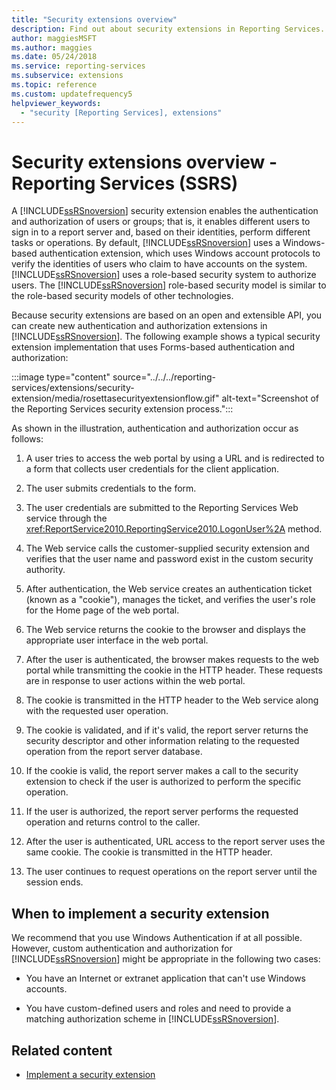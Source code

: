```yaml
---
title: "Security extensions overview"
description: Find out about security extensions in Reporting Services. See the situations in which custom authentication and authorization is appropriate.
author: maggiesMSFT
ms.author: maggies
ms.date: 05/24/2018
ms.service: reporting-services
ms.subservice: extensions
ms.topic: reference
ms.custom: updatefrequency5
helpviewer_keywords:
  - "security [Reporting Services], extensions"
---
```

# Security extensions overview - Reporting Services (SSRS)
  A [!INCLUDE[ssRSnoversion](../../../includes/ssrsnoversion-md.md)] security extension enables the authentication and authorization of users or groups; that is, it enables different users to sign in to a report server and, based on their identities, perform different tasks or operations. By default, [!INCLUDE[ssRSnoversion](../../../includes/ssrsnoversion-md.md)] uses a Windows-based authentication extension, which uses Windows account protocols to verify the identities of users who claim to have accounts on the system. [!INCLUDE[ssRSnoversion](../../../includes/ssrsnoversion-md.md)] uses a role-based security system to authorize users. The [!INCLUDE[ssRSnoversion](../../../includes/ssrsnoversion-md.md)] role-based security model is similar to the role-based security models of other technologies.  
  
 Because security extensions are based on an open and extensible API, you can create new authentication and authorization extensions in [!INCLUDE[ssRSnoversion](../../../includes/ssrsnoversion-md.md)]. The following example shows a typical security extension implementation that uses Forms-based authentication and authorization:  

:::image type="content" source="../../../reporting-services/extensions/security-extension/media/rosettasecurityextensionflow.gif" alt-text="Screenshot of the Reporting Services security extension process.":::
  
 As shown in the illustration, authentication and authorization occur as follows:  
  
1.  A user tries to access the web portal by using a URL and is redirected to a form that collects user credentials for the client application.  
  
2.  The user submits credentials to the form.  
  
3.  The user credentials are submitted to the Reporting Services Web service through the <xref:ReportService2010.ReportingService2010.LogonUser%2A> method.  
  
4.  The Web service calls the customer-supplied security extension and verifies that the user name and password exist in the custom security authority.  
  
5.  After authentication, the Web service creates an authentication ticket (known as a "cookie"), manages the ticket, and verifies the user's role for the Home page of the web portal.  
  
6.  The Web service returns the cookie to the browser and displays the appropriate user interface in the web portal.  
  
7.  After the user is authenticated, the browser makes requests to the web portal while transmitting the cookie in the HTTP header. These requests are in response to user actions within the web portal.  
  
8.  The cookie is transmitted in the HTTP header to the Web service along with the requested user operation.  
  
9. The cookie is validated, and if it's valid, the report server returns the security descriptor and other information relating to the requested operation from the report server database.  
  
10. If the cookie is valid, the report server makes a call to the security extension to check if the user is authorized to perform the specific operation.  
  
11. If the user is authorized, the report server performs the requested operation and returns control to the caller.  
  
12. After the user is authenticated, URL access to the report server uses the same cookie. The cookie is transmitted in the HTTP header.  
  
13. The user continues to request operations on the report server until the session ends.  
  
## When to implement a security extension  
 We recommend that you use Windows Authentication if at all possible. However, custom authentication and authorization for [!INCLUDE[ssRSnoversion](../../../includes/ssrsnoversion-md.md)] might be appropriate in the following two cases:  
  
-   You have an Internet or extranet application that can't use Windows accounts.  
  
-   You have custom-defined users and roles and need to provide a matching authorization scheme in [!INCLUDE[ssRSnoversion](../../../includes/ssrsnoversion-md.md)].  
  
## Related content

- [Implement a security extension](../../../reporting-services/extensions/security-extension/implementing-a-security-extension.md)   
  
  
